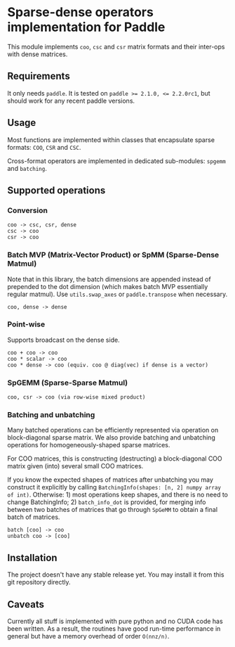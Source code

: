 # Sparse-dense operators implementation for Paddle
This module implements `coo`, `csc` and `csr` matrix formats and their inter-ops with dense matrices.

## Requirements
It only needs `paddle`. It is tested on `paddle >= 2.1.0, <= 2.2.0rc1`, but should work for any recent paddle versions.

## Usage
Most functions are implemented within classes that encapsulate sparse formats: `COO`, `CSR` and `CSC`.

Cross-format operators are implemented in dedicated sub-modules: `spgemm` and `batching`.

## Supported operations

### Conversion
```plain
coo -> csc, csr, dense
csc -> coo
csr -> coo
```

### Batch MVP (Matrix-Vector Product) or SpMM (Sparse-Dense Matmul)
Note that in this library, the batch dimensions are appended instead of prepended to the dot dimension (which makes batch MVP essentially regular matmul). Use `utils.swap_axes` or `paddle.transpose` when necessary.
```plain
coo, dense -> dense
```

### Point-wise
Supports broadcast on the dense side.
```plain
coo + coo -> coo
coo * scalar -> coo
coo * dense -> coo (equiv. coo @ diag(vec) if dense is a vector)
```

### SpGEMM (Sparse-Sparse Matmul)
```plain
coo, csr -> coo (via row-wise mixed product)
```

### Batching and unbatching
Many batched operations can be efficiently represented via operation on block-diagonal sparse matrix. We also provide batching and unbatching operations for homogeneously-shaped sparse matrices.

For COO matrices, this is constructing (destructing) a block-diagonal COO matrix given (into) several small COO matrices.

If you know the expected shapes of matrices after unbatching you may construct it explicitly by calling `BatchingInfo(shapes: [n, 2] numpy array of int)`. Otherwise: 1) most operations keep shapes, and there is no need to change BatchingInfo; 2) `batch_info_dot` is provided, for merging info between two batches of matrices that go through `SpGeMM` to obtain a final batch of matrices.

```plain
batch [coo] -> coo
unbatch coo -> [coo]
```

## Installation
The project doesn't have any stable release yet. You may install it from this git repository directly.

## Caveats
Currently all stuff is implemented with pure python and no CUDA code has been written. As a result, the routines have good run-time performance in general but have a memory overhead of order `O(nnz/n)`.
